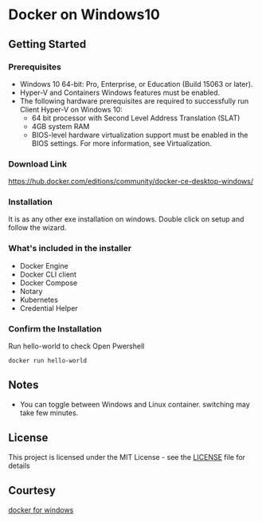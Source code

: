 # Docker on Windows10

## Getting Started

### Prerequisites
* Windows 10 64-bit: Pro, Enterprise, or Education (Build 15063 or later).
* Hyper-V and Containers Windows features must be enabled.
* The following hardware prerequisites are required to successfully run Client Hyper-V on Windows 10:
	- 64 bit processor with Second Level Address Translation (SLAT)
	- 4GB system RAM
	- BIOS-level hardware virtualization support must be enabled in the BIOS settings. For more information, see Virtualization.

### Download Link
https://hub.docker.com/editions/community/docker-ce-desktop-windows/

### Installation
It is as any other exe installation on windows. Double click on setup and follow the wizard.

### What's included in the installer
 * Docker Engine
 * Docker CLI client
 * Docker Compose
 * Notary
 * Kubernetes
 * Credential Helper
 
### Confirm the Installation
Run hello-world to check
Open Pwershell
```
docker run hello-world
``` 

## Notes
* You can toggle between Windows and Linux container.
  switching may take few minutes.
  
## License
This project is licensed under the MIT License - see the [LICENSE](LICENSE) file for details
  
## Courtesy
[docker for windows](https://docs.docker.com/docker-for-windows/install/)
